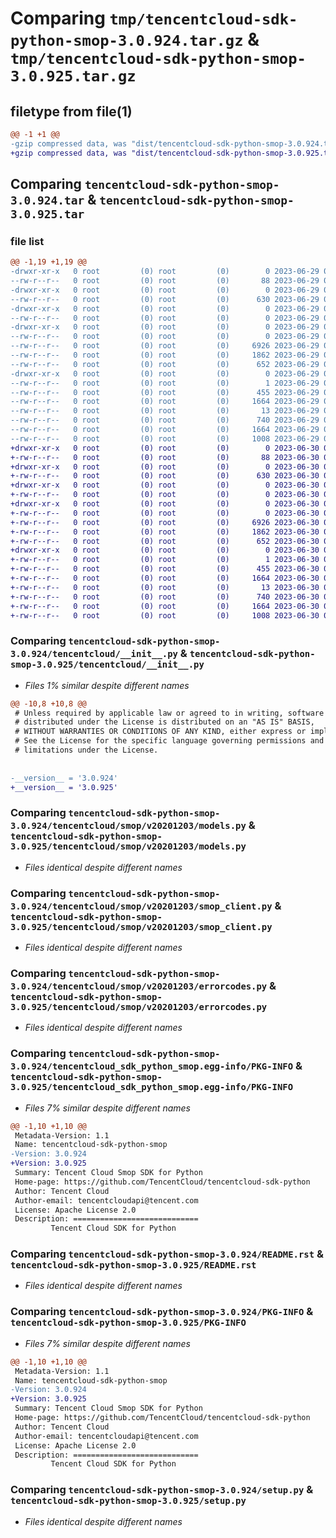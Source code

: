 # Comparing `tmp/tencentcloud-sdk-python-smop-3.0.924.tar.gz` & `tmp/tencentcloud-sdk-python-smop-3.0.925.tar.gz`

## filetype from file(1)

```diff
@@ -1 +1 @@
-gzip compressed data, was "dist/tencentcloud-sdk-python-smop-3.0.924.tar", last modified: Thu Jun 29 00:41:03 2023, max compression
+gzip compressed data, was "dist/tencentcloud-sdk-python-smop-3.0.925.tar", last modified: Fri Jun 30 02:20:37 2023, max compression
```

## Comparing `tencentcloud-sdk-python-smop-3.0.924.tar` & `tencentcloud-sdk-python-smop-3.0.925.tar`

### file list

```diff
@@ -1,19 +1,19 @@
-drwxr-xr-x   0 root         (0) root         (0)        0 2023-06-29 00:41:03.000000 tencentcloud-sdk-python-smop-3.0.924/
--rw-r--r--   0 root         (0) root         (0)       88 2023-06-29 00:41:03.000000 tencentcloud-sdk-python-smop-3.0.924/setup.cfg
-drwxr-xr-x   0 root         (0) root         (0)        0 2023-06-29 00:41:03.000000 tencentcloud-sdk-python-smop-3.0.924/tencentcloud/
--rw-r--r--   0 root         (0) root         (0)      630 2023-06-29 00:41:03.000000 tencentcloud-sdk-python-smop-3.0.924/tencentcloud/__init__.py
-drwxr-xr-x   0 root         (0) root         (0)        0 2023-06-29 00:41:03.000000 tencentcloud-sdk-python-smop-3.0.924/tencentcloud/smop/
--rw-r--r--   0 root         (0) root         (0)        0 2023-06-29 00:41:03.000000 tencentcloud-sdk-python-smop-3.0.924/tencentcloud/smop/__init__.py
-drwxr-xr-x   0 root         (0) root         (0)        0 2023-06-29 00:41:03.000000 tencentcloud-sdk-python-smop-3.0.924/tencentcloud/smop/v20201203/
--rw-r--r--   0 root         (0) root         (0)        0 2023-06-29 00:41:03.000000 tencentcloud-sdk-python-smop-3.0.924/tencentcloud/smop/v20201203/__init__.py
--rw-r--r--   0 root         (0) root         (0)     6926 2023-06-29 00:41:03.000000 tencentcloud-sdk-python-smop-3.0.924/tencentcloud/smop/v20201203/models.py
--rw-r--r--   0 root         (0) root         (0)     1862 2023-06-29 00:41:03.000000 tencentcloud-sdk-python-smop-3.0.924/tencentcloud/smop/v20201203/smop_client.py
--rw-r--r--   0 root         (0) root         (0)      652 2023-06-29 00:41:03.000000 tencentcloud-sdk-python-smop-3.0.924/tencentcloud/smop/v20201203/errorcodes.py
-drwxr-xr-x   0 root         (0) root         (0)        0 2023-06-29 00:41:03.000000 tencentcloud-sdk-python-smop-3.0.924/tencentcloud_sdk_python_smop.egg-info/
--rw-r--r--   0 root         (0) root         (0)        1 2023-06-29 00:41:03.000000 tencentcloud-sdk-python-smop-3.0.924/tencentcloud_sdk_python_smop.egg-info/dependency_links.txt
--rw-r--r--   0 root         (0) root         (0)      455 2023-06-29 00:41:03.000000 tencentcloud-sdk-python-smop-3.0.924/tencentcloud_sdk_python_smop.egg-info/SOURCES.txt
--rw-r--r--   0 root         (0) root         (0)     1664 2023-06-29 00:41:03.000000 tencentcloud-sdk-python-smop-3.0.924/tencentcloud_sdk_python_smop.egg-info/PKG-INFO
--rw-r--r--   0 root         (0) root         (0)       13 2023-06-29 00:41:03.000000 tencentcloud-sdk-python-smop-3.0.924/tencentcloud_sdk_python_smop.egg-info/top_level.txt
--rw-r--r--   0 root         (0) root         (0)      740 2023-06-29 00:41:03.000000 tencentcloud-sdk-python-smop-3.0.924/README.rst
--rw-r--r--   0 root         (0) root         (0)     1664 2023-06-29 00:41:03.000000 tencentcloud-sdk-python-smop-3.0.924/PKG-INFO
--rw-r--r--   0 root         (0) root         (0)     1008 2023-06-29 00:41:03.000000 tencentcloud-sdk-python-smop-3.0.924/setup.py
+drwxr-xr-x   0 root         (0) root         (0)        0 2023-06-30 02:20:37.000000 tencentcloud-sdk-python-smop-3.0.925/
+-rw-r--r--   0 root         (0) root         (0)       88 2023-06-30 02:20:37.000000 tencentcloud-sdk-python-smop-3.0.925/setup.cfg
+drwxr-xr-x   0 root         (0) root         (0)        0 2023-06-30 02:20:37.000000 tencentcloud-sdk-python-smop-3.0.925/tencentcloud/
+-rw-r--r--   0 root         (0) root         (0)      630 2023-06-30 02:20:36.000000 tencentcloud-sdk-python-smop-3.0.925/tencentcloud/__init__.py
+drwxr-xr-x   0 root         (0) root         (0)        0 2023-06-30 02:20:37.000000 tencentcloud-sdk-python-smop-3.0.925/tencentcloud/smop/
+-rw-r--r--   0 root         (0) root         (0)        0 2023-06-30 02:20:36.000000 tencentcloud-sdk-python-smop-3.0.925/tencentcloud/smop/__init__.py
+drwxr-xr-x   0 root         (0) root         (0)        0 2023-06-30 02:20:37.000000 tencentcloud-sdk-python-smop-3.0.925/tencentcloud/smop/v20201203/
+-rw-r--r--   0 root         (0) root         (0)        0 2023-06-30 02:20:36.000000 tencentcloud-sdk-python-smop-3.0.925/tencentcloud/smop/v20201203/__init__.py
+-rw-r--r--   0 root         (0) root         (0)     6926 2023-06-30 02:20:36.000000 tencentcloud-sdk-python-smop-3.0.925/tencentcloud/smop/v20201203/models.py
+-rw-r--r--   0 root         (0) root         (0)     1862 2023-06-30 02:20:36.000000 tencentcloud-sdk-python-smop-3.0.925/tencentcloud/smop/v20201203/smop_client.py
+-rw-r--r--   0 root         (0) root         (0)      652 2023-06-30 02:20:36.000000 tencentcloud-sdk-python-smop-3.0.925/tencentcloud/smop/v20201203/errorcodes.py
+drwxr-xr-x   0 root         (0) root         (0)        0 2023-06-30 02:20:37.000000 tencentcloud-sdk-python-smop-3.0.925/tencentcloud_sdk_python_smop.egg-info/
+-rw-r--r--   0 root         (0) root         (0)        1 2023-06-30 02:20:37.000000 tencentcloud-sdk-python-smop-3.0.925/tencentcloud_sdk_python_smop.egg-info/dependency_links.txt
+-rw-r--r--   0 root         (0) root         (0)      455 2023-06-30 02:20:37.000000 tencentcloud-sdk-python-smop-3.0.925/tencentcloud_sdk_python_smop.egg-info/SOURCES.txt
+-rw-r--r--   0 root         (0) root         (0)     1664 2023-06-30 02:20:37.000000 tencentcloud-sdk-python-smop-3.0.925/tencentcloud_sdk_python_smop.egg-info/PKG-INFO
+-rw-r--r--   0 root         (0) root         (0)       13 2023-06-30 02:20:37.000000 tencentcloud-sdk-python-smop-3.0.925/tencentcloud_sdk_python_smop.egg-info/top_level.txt
+-rw-r--r--   0 root         (0) root         (0)      740 2023-06-30 02:20:36.000000 tencentcloud-sdk-python-smop-3.0.925/README.rst
+-rw-r--r--   0 root         (0) root         (0)     1664 2023-06-30 02:20:37.000000 tencentcloud-sdk-python-smop-3.0.925/PKG-INFO
+-rw-r--r--   0 root         (0) root         (0)     1008 2023-06-30 02:20:36.000000 tencentcloud-sdk-python-smop-3.0.925/setup.py
```

### Comparing `tencentcloud-sdk-python-smop-3.0.924/tencentcloud/__init__.py` & `tencentcloud-sdk-python-smop-3.0.925/tencentcloud/__init__.py`

 * *Files 1% similar despite different names*

```diff
@@ -10,8 +10,8 @@
 # Unless required by applicable law or agreed to in writing, software
 # distributed under the License is distributed on an "AS IS" BASIS,
 # WITHOUT WARRANTIES OR CONDITIONS OF ANY KIND, either express or implied.
 # See the License for the specific language governing permissions and
 # limitations under the License.
 
 
-__version__ = '3.0.924'
+__version__ = '3.0.925'
```

### Comparing `tencentcloud-sdk-python-smop-3.0.924/tencentcloud/smop/v20201203/models.py` & `tencentcloud-sdk-python-smop-3.0.925/tencentcloud/smop/v20201203/models.py`

 * *Files identical despite different names*

### Comparing `tencentcloud-sdk-python-smop-3.0.924/tencentcloud/smop/v20201203/smop_client.py` & `tencentcloud-sdk-python-smop-3.0.925/tencentcloud/smop/v20201203/smop_client.py`

 * *Files identical despite different names*

### Comparing `tencentcloud-sdk-python-smop-3.0.924/tencentcloud/smop/v20201203/errorcodes.py` & `tencentcloud-sdk-python-smop-3.0.925/tencentcloud/smop/v20201203/errorcodes.py`

 * *Files identical despite different names*

### Comparing `tencentcloud-sdk-python-smop-3.0.924/tencentcloud_sdk_python_smop.egg-info/PKG-INFO` & `tencentcloud-sdk-python-smop-3.0.925/tencentcloud_sdk_python_smop.egg-info/PKG-INFO`

 * *Files 7% similar despite different names*

```diff
@@ -1,10 +1,10 @@
 Metadata-Version: 1.1
 Name: tencentcloud-sdk-python-smop
-Version: 3.0.924
+Version: 3.0.925
 Summary: Tencent Cloud Smop SDK for Python
 Home-page: https://github.com/TencentCloud/tencentcloud-sdk-python
 Author: Tencent Cloud
 Author-email: tencentcloudapi@tencent.com
 License: Apache License 2.0
 Description: ============================
         Tencent Cloud SDK for Python
```

### Comparing `tencentcloud-sdk-python-smop-3.0.924/README.rst` & `tencentcloud-sdk-python-smop-3.0.925/README.rst`

 * *Files identical despite different names*

### Comparing `tencentcloud-sdk-python-smop-3.0.924/PKG-INFO` & `tencentcloud-sdk-python-smop-3.0.925/PKG-INFO`

 * *Files 7% similar despite different names*

```diff
@@ -1,10 +1,10 @@
 Metadata-Version: 1.1
 Name: tencentcloud-sdk-python-smop
-Version: 3.0.924
+Version: 3.0.925
 Summary: Tencent Cloud Smop SDK for Python
 Home-page: https://github.com/TencentCloud/tencentcloud-sdk-python
 Author: Tencent Cloud
 Author-email: tencentcloudapi@tencent.com
 License: Apache License 2.0
 Description: ============================
         Tencent Cloud SDK for Python
```

### Comparing `tencentcloud-sdk-python-smop-3.0.924/setup.py` & `tencentcloud-sdk-python-smop-3.0.925/setup.py`

 * *Files identical despite different names*

